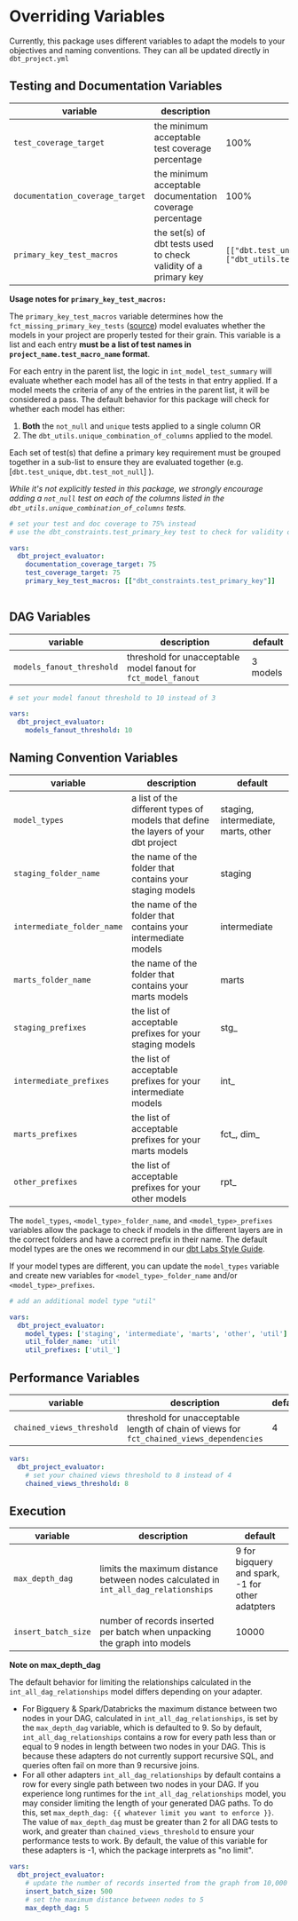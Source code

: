# Overriding Variables

Currently, this package uses different variables to adapt the models to your objectives and naming conventions. They can all be updated directly in `dbt_project.yml`

## Testing and Documentation Variables

| variable    | description | default     |
| ----------- | ----------- | ----------- |
| `test_coverage_target` | the minimum acceptable test coverage percentage | 100% |
| `documentation_coverage_target` | the minimum acceptable documentation coverage percentage | 100% |
| `primary_key_test_macros` | the set(s) of dbt tests used to check validity of a primary key | `[["dbt.test_unique", "dbt.test_not_null"], ["dbt_utils.test_unique_combination_of_columns"]]` |

**Usage notes for `primary_key_test_macros:`**

The `primary_key_test_macros` variable determines how the `fct_missing_primary_key_tests` ([source](https://github.com/dbt-labs/dbt-project-evaluator/tree/main/models/marts/tests/fct_missing_primary_key_tests.sql)) model evaluates whether the models in your project are properly tested for their grain. This variable is a list and each entry **must be a list of test names in `project_name.test_macro_name` format**.

For each entry in the parent list, the logic in `int_model_test_summary` will evaluate whether each model has all of the tests in that entry applied. If a model meets the criteria of any of the entries in the parent list, it will be considered a pass. The default behavior for this package will check for whether each model has either:

1. **Both** the `not_null` and `unique` tests applied to a single column OR
2. The `dbt_utils.unique_combination_of_columns` applied to the model.

Each set of test(s) that define a primary key requirement must be grouped together in a sub-list to ensure they are evaluated together (e.g. [`dbt.test_unique`, `dbt.test_not_null`] ).

*While it's not explicitly tested in this package, we strongly encourage adding a `not_null` test on each of the columns listed in the `dbt_utils.unique_combination_of_columns` tests.*

```yaml title="dbt_project.yml"
# set your test and doc coverage to 75% instead
# use the dbt_constraints.test_primary_key test to check for validity of your primary keys

vars:
  dbt_project_evaluator:
    documentation_coverage_target: 75
    test_coverage_target: 75
    primary_key_test_macros: [["dbt_constraints.test_primary_key"]]
    
```

## DAG Variables

| variable    | description | default     |
| ----------- | ----------- | ----------- |
| `models_fanout_threshold` | threshold for unacceptable model fanout for `fct_model_fanout` | 3 models |

```yaml title="dbt_project.yml"
# set your model fanout threshold to 10 instead of 3

vars:
  dbt_project_evaluator:
    models_fanout_threshold: 10
```

## Naming Convention Variables

| variable    | description | default     |
| ----------- | ----------- | ----------- |
| `model_types` | a list of the different types of models that define the layers of your dbt project | staging, intermediate, marts, other |
| `staging_folder_name` | the name of the folder that contains your staging models | staging |
| `intermediate_folder_name` | the name of the folder that contains your intermediate models | intermediate |
| `marts_folder_name` | the name of the folder that contains your marts models | marts |
| `staging_prefixes` | the list of acceptable prefixes for your staging models | stg_ |
| `intermediate_prefixes` | the list of acceptable prefixes for your intermediate models | int_ |
| `marts_prefixes` | the list of acceptable prefixes for your marts models | fct_, dim_ |
| `other_prefixes` | the list of acceptable prefixes for your other models | rpt_ |

The `model_types`, `<model_type>_folder_name`, and `<model_type>_prefixes` variables allow the package to check if models in the different layers are in the correct folders and have a correct prefix in their name. The default model types are the ones we recommend in our [dbt Labs Style Guide](https://github.com/dbt-labs/corp/blob/main/dbt_style_guide.md).

If your model types are different, you can update the `model_types` variable and create new variables for `<model_type>_folder_name` and/or `<model_type>_prefixes`.

```yaml title="dbt_project.yml"
# add an additional model type "util"

vars:
  dbt_project_evaluator:
    model_types: ['staging', 'intermediate', 'marts', 'other', 'util']
    util_folder_name: 'util'
    util_prefixes: ['util_']
```

## Performance Variables

| variable    | description | default     |
| ----------- | ----------- | ----------- |
| `chained_views_threshold` | threshold for unacceptable length of chain of views for `fct_chained_views_dependencies` | 4 |

```yaml title="dbt_project.yml"
vars:
  dbt_project_evaluator:
    # set your chained views threshold to 8 instead of 4
    chained_views_threshold: 8
```

## Execution

| variable    | description | default     |
| ----------- | ----------- | ----------- |
| `max_depth_dag` | limits the maximum distance between nodes calculated in `int_all_dag_relationships` | 9 for bigquery and spark, -1 for other adatpters |
| `insert_batch_size` | number of records inserted per batch when unpacking the graph into models | 10000 |

**Note on max_depth_dag**

The default behavior for limiting the relationships calculated in the `int_all_dag_relationships` model differs depending on your adapter.

- For Bigquery & Spark/Databricks the maximum distance between two nodes in your DAG, calculated in `int_all_dag_relationships`, is set by the `max_depth_dag` variable, which is defaulted to 9. So by default, `int_all_dag_relationships` contains a row for every path less than or equal to 9 nodes in length between two nodes in your DAG. This is because these adapters do not currently support recursive SQL, and queries often fail on more than 9 recursive joins.
- For all other adapters `int_all_dag_relationships` by default contains a row for every single path between two nodes in your DAG. If you experience long runtimes for the `int_all_dag_relationships` model, you may consider limiting the length of your generated DAG paths. To do this, set `max_depth_dag: {{ whatever limit you want to enforce }}`. The value of `max_depth_dag` must be greater than 2 for all DAG tests to work, and greater than `chained_views_threshold` to ensure your performance tests to work. By default, the value of this variable for these adapters is -1, which the package interprets as "no limit".

```yaml title="dbt_project.yml"
vars:
  dbt_project_evaluator:
    # update the number of records inserted from the graph from 10,000 to 500 to reduce query size
    insert_batch_size: 500
    # set the maximum distance between nodes to 5 
    max_depth_dag: 5
```
